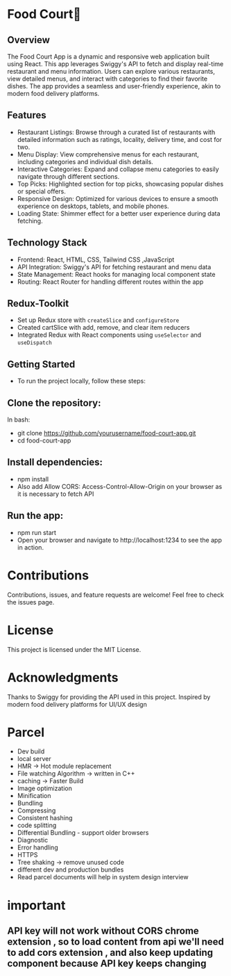 # Food Court🚀

## Overview
The Food Court App is a dynamic and responsive web application built using React. This app leverages Swiggy's API to fetch and display real-time restaurant and menu information. Users can explore various restaurants, view detailed menus, and interact with categories to find their favorite dishes. The app provides a seamless and user-friendly experience, akin to modern food delivery platforms.

## Features
- Restaurant Listings: Browse through a curated list of restaurants with detailed information such as ratings, locality, delivery time, and cost for two.
- Menu Display: View comprehensive menus for each restaurant, including categories and individual dish details.
- Interactive Categories: Expand and collapse menu categories to easily navigate through different sections.
- Top Picks: Highlighted section for top picks, showcasing popular dishes or special offers.
- Responsive Design: Optimized for various devices to ensure a smooth experience on desktops, tablets, and mobile phones.
- Loading State: Shimmer effect for a better user experience during data fetching.

## Technology Stack
- Frontend: React, HTML, CSS, Tailwind CSS ,JavaScript
- API Integration: Swiggy's API for fetching restaurant and menu data
- State Management: React hooks for managing local component state
- Routing: React Router for handling different routes within the app

## Redux-Toolkit
- Set up Redux store with `createSlice` and `configureStore`
- Created cartSlice with add, remove, and clear item reducers
- Integrated Redux with React components using `useSelector` and `useDispatch`

## Getting Started
- To run the project locally, follow these steps:

## Clone the repository:

In bash:
- git clone https://github.com/yourusername/food-court-app.git
- cd food-court-app

## Install dependencies:
- npm install
- Also add Allow CORS: Access-Control-Allow-Origin on your browser as it is necessary to fetch API

## Run the app:
- npm run start
- Open your browser and navigate to http://localhost:1234 to see the app in action.

# Contributions
Contributions, issues, and feature requests are welcome! Feel free to check the issues page.

# License
This project is licensed under the MIT License.

# Acknowledgments
Thanks to Swiggy for providing the API used in this project.
Inspired by modern food delivery platforms for UI/UX design

# Parcel
 - Dev build
 - local server
 - HMR -> Hot module replacement
 - File watching Algorithm -> written in C++
 - caching -> Faster Build 
 - Image optimization
 - Minification
 - Bundling
 - Compressing
 - Consistent hashing
 - code splitting
 - Differential Bundling - support older browsers
 - Diagnostic
 - Error handling
 - HTTPS
 - Tree shaking -> remove unused code 
 - different dev and production bundles
 - Read parcel documents will help in system design interview




# important 
 ## API key will not work without CORS chrome extension , so to load content from api we'll need to add cors extension , and also keep updating component because API key keeps changing
